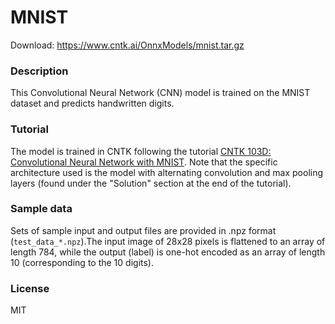 # MNIST

Download: https://www.cntk.ai/OnnxModels/mnist.tar.gz

### Description
This Convolutional Neural Network (CNN) model is trained on the MNIST dataset and predicts handwritten digits.

### Tutorial
The model is trained in CNTK following the tutorial [CNTK 103D: Convolutional Neural Network with MNIST](https://github.com/Microsoft/CNTK/blob/master/Tutorials/CNTK_103D_MNIST_ConvolutionalNeuralNetwork.ipynb). Note that the specific architecture used is the model with alternating convolution and max pooling layers (found under the "Solution" section at the end of the tutorial).


### Sample data
Sets of sample input and output files are provided in .npz format (`test_data_*.npz`).The input image of 28x28 pixels is flattened to an array of length 784, while the output (label) is one-hot encoded as an array of length 10 (corresponding to the 10 digits).

### License
MIT


